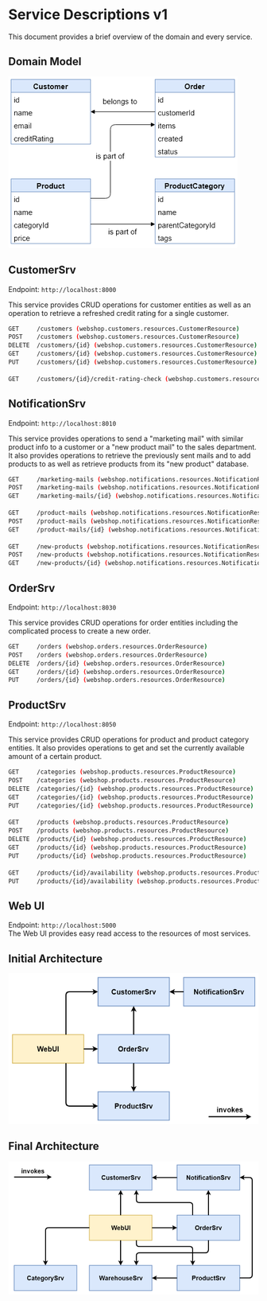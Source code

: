 # Service Descriptions v1

This document provides a brief overview of the domain and every service.

## Domain Model

![Domain Model](./00_domain-model.png)

## CustomerSrv

Endpoint: `http://localhost:8000`

This service provides CRUD operations for customer entities as well as an operation to retrieve a refreshed credit rating for a single customer.

```bash
GET     /customers (webshop.customers.resources.CustomerResource)
POST    /customers (webshop.customers.resources.CustomerResource)
DELETE  /customers/{id} (webshop.customers.resources.CustomerResource)
GET     /customers/{id} (webshop.customers.resources.CustomerResource)
PUT     /customers/{id} (webshop.customers.resources.CustomerResource)

GET     /customers/{id}/credit-rating-check (webshop.customers.resources.CustomerResource)
```

## NotificationSrv

Endpoint: `http://localhost:8010`

This service provides operations to send a "marketing mail" with similar product info to a customer or a "new product mail" to the sales department. It also provides operations to retrieve the previously sent mails and to add products to as well as retrieve products from its "new product" database.

```bash
GET     /marketing-mails (webshop.notifications.resources.NotificationResource)
POST    /marketing-mails (webshop.notifications.resources.NotificationResource)
GET     /marketing-mails/{id} (webshop.notifications.resources.NotificationResource)

GET     /product-mails (webshop.notifications.resources.NotificationResource)
POST    /product-mails (webshop.notifications.resources.NotificationResource)
GET     /product-mails/{id} (webshop.notifications.resources.NotificationResource)

GET     /new-products (webshop.notifications.resources.NotificationResource)
POST    /new-products (webshop.notifications.resources.NotificationResource)
GET     /new-products/{id} (webshop.notifications.resources.NotificationResource)
```

## OrderSrv

Endpoint: `http://localhost:8030`

This service provides CRUD operations for order entities including the complicated process to create a new order.

```bash
GET     /orders (webshop.orders.resources.OrderResource)
POST    /orders (webshop.orders.resources.OrderResource)
DELETE  /orders/{id} (webshop.orders.resources.OrderResource)
GET     /orders/{id} (webshop.orders.resources.OrderResource)
PUT     /orders/{id} (webshop.orders.resources.OrderResource)
```

## ProductSrv

Endpoint: `http://localhost:8050`

This service provides CRUD operations for product and product category entities. It also provides operations to get and set the currently available amount of a certain product.

```bash
GET     /categories (webshop.products.resources.ProductResource)
POST    /categories (webshop.products.resources.ProductResource)
DELETE  /categories/{id} (webshop.products.resources.ProductResource)
GET     /categories/{id} (webshop.products.resources.ProductResource)
PUT     /categories/{id} (webshop.products.resources.ProductResource)

GET     /products (webshop.products.resources.ProductResource)
POST    /products (webshop.products.resources.ProductResource)
DELETE  /products/{id} (webshop.products.resources.ProductResource)
GET     /products/{id} (webshop.products.resources.ProductResource)
PUT     /products/{id} (webshop.products.resources.ProductResource)

GET     /products/{id}/availability (webshop.products.resources.ProductResource)
PUT     /products/{id}/availability (webshop.products.resources.ProductResource)
```

## Web UI

Endpoint: `http://localhost:5000`  
The Web UI provides easy read access to the resources of most services.

## Initial Architecture

![Initial](./01_architecture-initial.png)

## Final Architecture

![Initial](./02_architecture-final.png)